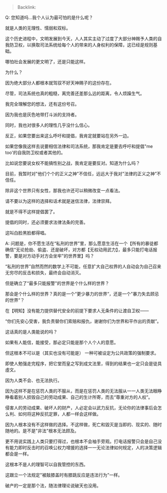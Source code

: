 > Backlink: 

Q: 您知道吗…我个人认为最可怕的是什么呢？

就是人类的无理性、懦弱和双标。

这个历史进程中，文明发展到今天，人人其实主动了过度了大部分神赐予人类的自我防卫权，以换取司法系统给每个人的带来的人身权利的保障，这已经是规则基础。

哪怕社会发展的更文明了，还是只能这样。

为什么？

因为绝大部分人都根本就驾驭不好天神赐子的这份存在。

尽管，司法系统也真的粗糙，离完善还差那么远的距离，令人烦躁生气。

我完全理解您的想法，还有这份号召。

因为我也是灰色地带打斗派的支持者。

同时，我也对很多人的理性几乎没什么信心。

反正，如果您要出来这么呼吁和提倡，我肯定就要站在另外一边。

如果您像我这样去说要相信法律和司法系统，那我肯定是要去呼吁和提倡"me too'的自我防卫权或者其他的。

比如说您要说女权不能搞性别之战，我肯定是要反对。知道为什么吗？

目前，我暂时对"他们个个的正义之神”不信任，远远大于我对"法律的正义之神”不信任。

除非这个世界只有女性，那我也许还可以稍微改变一点看法。

请不要以为这样的选择和话术就是迷信法律，法律崇拜。

就是不得不这样提倡罢了。

提倡的同时，还必须要求法律法条的完善。

这叫白脸黑脸都得唱。

A: 问题是，你不愿生活在“私刑的世界”里，那么愿意生活在一个【所有的暴徒都确信“无论抢劫、偷盗、还是破坏，对方都【无权动用武力】，最多只能打电话报警，要是对方动手对方会坐牢"的世界里】吗？

“私刑的世界”自然而然的数学上不可能，任意扩大自己权界的人自动会为自己召来无穷尽的反击和损失，最终会自动消灭。

但是确立了“最多只能报警"的世界是个什么样的世界？

那会是个什么样的世界？真的是一个“更少暴力的世界“，还是一个"暴力失去顾忌的世界“？

在【明知】没有能力提供替代安全的前提下要求人无条件的让渡自卫权——

“你们先安心受害，我负责替你们索赔和报仇，谢谢你们为世界和平作出的贡献”。

这话真的是人类能说的吗？

如果有人能信，能接受，那必定只能是那个人个人的意愿。

但这根本不可以是（其实也没有可能是） 一种可被设定为公共政策的强制要求。

即使人勉强走完程序，把它堂而皇之写到成文法里，得到的结果也一定只会是徒具虛文。

因为人类不会、也无法执行。

因为这样不是在惩罚人类的不服从，而是在惩罚人类的无法服从一一人类无法眼睁睁看着别人损毁自己的劳动成果、自己的生计所寄，而去“尊重对方的人权”。

侵害人的劳动成果、破坏人的财产，人必定会以武力反抗，无论你的法律事后会怎么判、如何将这种反抗定罪，人都一样会这样做。

因为人根本没有不这样做的选择。不这样做，死亡和毀灭是当即的、现实的、随时随地的。是不是"非法"根本无法顾及。

更不用说实践上人类只要打得过，也根本不会袖手旁观。打电话报警只会是自己没有能力即时反击时的召唤公权力增援的选择一一无论法律如何规定，人的决策逻辑都会是一样。

这根本不是人的理智可以自我管控的东西。

这跟立一个法规定"被敲膝盖时有膝跳反应是违法行为”一样。

破产的一定是那个法，随法律理论说破天也没用。
